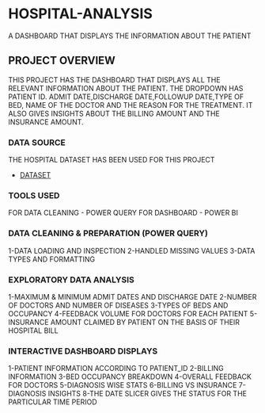 # HOSPITAL-ANALYSIS
A DASHBOARD THAT DISPLAYS THE INFORMATION ABOUT THE PATIENT
## PROJECT OVERVIEW

THIS PROJECT HAS THE DASHBOARD THAT DISPLAYS ALL THE RELEVANT INFORMATION ABOUT THE PATIENT. THE DROPDOWN HAS PATIENT ID. ADMIT DATE,DISCHARGE DATE,FOLLOWUP DATE,TYPE OF BED, NAME OF THE DOCTOR AND THE REASON FOR THE TREATMENT. IT ALSO GIVES INSIGHTS ABOUT THE BILLING AMOUNT AND THE INSURANCE AMOUNT.

### DATA SOURCE

THE HOSPITAL DATASET HAS BEEN USED FOR THIS PROJECT
- <a href="https://github.com/pallavn0/HOSPITAL-ANALYSIS/blob/main/HOSPITAL%20DATASET.xlsx">DATASET</a>

### TOOLS USED

FOR DATA CLEANING - POWER QUERY
FOR DASHBOARD - POWER BI

### DATA CLEANING & PREPARATION (POWER QUERY)
1-DATA LOADING AND INSPECTION
2-HANDLED MISSING VALUES
3-DATA TYPES AND FORMATTING

### EXPLORATORY DATA ANALYSIS
1-MAXIMUM & MINIMUM ADMIT DATES AND DISCHARGE DATE
2-NUMBER OF DOCTORS AND NUMBER OF DISEASES
3-TYPES OF BEDS AND OCCUPANCY
4-FEEDBACK VOLUME FOR DOCTORS FOR EACH PATIENT
5-INSURANCE AMOUNT CLAIMED BY PATIENT ON THE BASIS OF THEIR HOSPITAL BILL

### INTERACTIVE DASHBOARD DISPLAYS
1-PATIENT INFORMATION ACCORDING TO PATIENT_ID
2-BILLING INFORMATION
3-BED OCCUPANCY BREAKDOWN
4-OVERALL FEEDBACK FOR DOCTORS
5-DIAGNOSIS WISE STATS
6-BILLING VS INSURANCE 
7-DIAGNOSIS INSIGHTS
8-THE DATE SLICER GIVES THE STATUS FOR THE PARTICULAR TIME PERIOD

